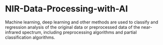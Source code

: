 # NIR-Data-Processing-with-AI
Machine learning, deep learning and other methods are used to classify and regression analysis of the original data or preprocessed data of the near-infrared spectrum, including preprocessing algorithms and partial classification algorithms.
